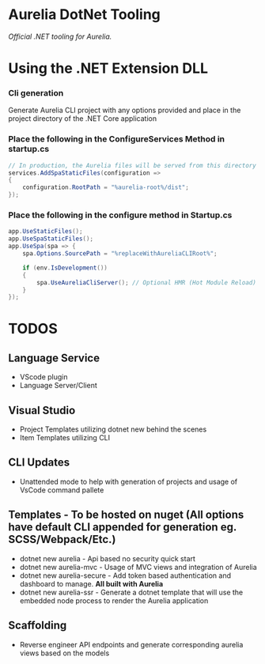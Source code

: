# Aurelia DotNet Tooling
*Official .NET tooling for Aurelia.*

# Using the .NET Extension DLL

### Cli generation
Generate Aurelia CLI project with any options provided and place in the project directory of the .NET Core application

### Place the following in the ConfigureServices Method in startup.cs
``` c#
// In production, the Aurelia files will be served from this directory
services.AddSpaStaticFiles(configuration =>
{
    configuration.RootPath = "%aurelia-root%/dist";
});
```
### Place the following in the configure method in Startup.cs
``` c#
app.UseStaticFiles();
app.UseSpaStaticFiles();
app.UseSpa(spa => {
    spa.Options.SourcePath = "%replaceWithAureliaCLIRoot%";

    if (env.IsDevelopment())
    {
        spa.UseAureliaCliServer(); // Optional HMR (Hot Module Reload)
    }
});

```

# TODOS
## Language Service
- VScode plugin
- Language Server/Client

## Visual Studio
- Project Templates utilizing dotnet new behind the scenes
- Item Templates utilizing CLI

## CLI Updates
- Unattended mode to help with generation of projects and usage of VsCode command pallete

## Templates - To be hosted on nuget (All options have default CLI appended for generation eg. SCSS/Webpack/Etc.)
- dotnet new aurelia - Api based no security quick start
- dotnet new aurelia-mvc - Usage of MVC views and integration of Aurelia
- dotnet new aurelia-secure - Add token based authentication and dashboard to manage. **All built with Aurelia**
- dotnet new aurelia-ssr - Generate a dotnet template that will use the embedded node process to render the Aurelia application

## Scaffolding
- Reverse engineer API endpoints and generate corresponding aurelia views based on the models

